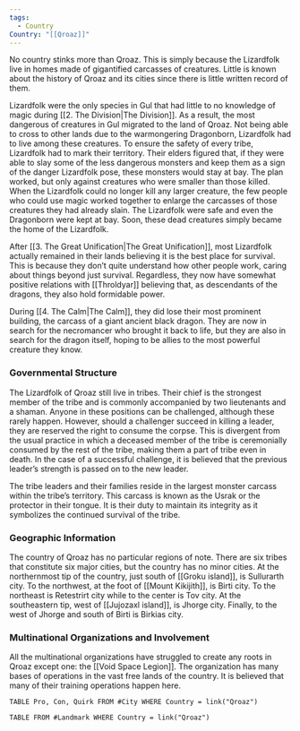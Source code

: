 ```yaml
---
tags:
  - Country
Country: "[[Qroaz]]"
---
```

No country stinks more than Qroaz. This is simply because the Lizardfolk live in homes made of gigantified carcasses of creatures. Little is known about the history of Qroaz and its cities since there is little written record of them.

Lizardfolk were the only species in Gul that had little to no knowledge of magic during [[2. The Division|The Division]]. As a result, the most dangerous of creatures in Gul migrated to the land of Qroaz. Not being able to cross to other lands due to the warmongering Dragonborn, Lizardfolk had to live among these creatures. To ensure the safety of every tribe, Lizardfolk had to mark their territory. Their elders figured that, if they were able to slay some of the less dangerous monsters and keep them as a sign of the danger Lizardfolk pose, these monsters would stay at bay. The plan worked, but only against creatures who were smaller than those killed. When the Lizardfolk could no longer kill any larger creature, the few people who could use magic worked together to enlarge the carcasses of those creatures they had already slain. The Lizardfolk were safe and even the Dragonborn were kept at bay. Soon, these dead creatures simply became the home of the Lizardfolk. 

After [[3. The Great Unification|The Great Unification]], most Lizardfolk actually remained in their lands believing it is the best place for survival. This is because they don’t quite understand how other people work, caring about things beyond just survival. Regardless, they now have somewhat positive relations with [[Throldyar]] believing that, as descendants of the dragons, they also hold formidable power.

During [[4. The Calm|The Calm]], they did lose their most prominent building, the carcass of a giant ancient black dragon. They are now in search for the necromancer who brought it back to life, but they are also in search for the dragon itself, hoping to be allies to the most powerful creature they know.

### Governmental Structure

The Lizardfolk of Qroaz still live in tribes. Their chief is the strongest member of the tribe and is commonly accompanied by two lieutenants and a shaman. Anyone in these positions can be challenged, although these rarely happen. However, should a challenger succeed in killing a  leader, they are reserved the right to consume the corpse. This is divergent from the usual practice in which a deceased member of the tribe is ceremonially consumed by the rest of the tribe, making them a part of tribe even in death. In the case of a successful challenge, it is believed that the previous leader’s strength is passed on to the new leader. 

The tribe leaders and their families reside in the largest monster carcass within the tribe’s territory. This carcass is known as the Usrak or the protector in their tongue. It is their duty to maintain its integrity as it symbolizes the continued survival of the tribe. 

### Geographic Information

The country of Qroaz has no particular regions of note. There are six tribes that constitute six major cities, but the country has no minor cities. At the northernmost tip of the country, just south of [[Groku island]], is Sullurarth city. To the northwest, at the foot of [[Mount Kikijith]], is Birti city. To the northeast is Retestrirt city while to the center is Tov city. At the southeastern tip, west of [[Jujozaxl island]], is Jhorge city. Finally, to the west of Jhorge and south of Birti is Birkias city.

### Multinational Organizations and Involvement

All the multinational organizations have struggled to create any roots in Qroaz except one: the [[Void Space Legion]]. The organization has many bases of operations in the vast free lands of the country. It is believed that many of their training operations happen here.

```dataview
TABLE Pro, Con, Quirk FROM #City WHERE Country = link("Qroaz")

```
```dataview
TABLE FROM #Landmark WHERE Country = link("Qroaz")

```
